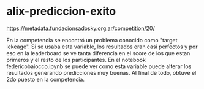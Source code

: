 # alix-prediccion-exito

https://metadata.fundacionsadosky.org.ar/competition/20/

En la competencia se encontró un problema conocido como "target lekeage".
Si se usaba esta variable, los resultados eran casi perfectos y por eso en la leaderboard se ve tanta diferencia en el score de los que estan primeros y el resto de los participantes. En el notebook federicobaiocco.ipynb se puede ver como esta variable puede alterar los resultados generando predicciones muy buenas.
Al final de todo, obtuve el 2do puesto en la competencia.

